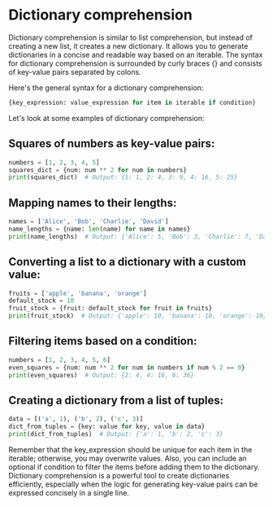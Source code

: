 # Dictionary comprehension
Dictionary comprehension is similar to list comprehension, but instead of creating a new list, it creates a new dictionary. It allows you to generate dictionaries in a concise and readable way based on an iterable. The syntax for dictionary comprehension is surrounded by curly braces {} and consists of key-value pairs separated by colons.

Here's the general syntax for a dictionary comprehension:

```python
{key_expression: value_expression for item in iterable if condition}
```

Let's look at some examples of dictionary comprehension:

## Squares of numbers as key-value pairs:
```python
numbers = [1, 2, 3, 4, 5]
squares_dict = {num: num ** 2 for num in numbers}
print(squares_dict)  # Output: {1: 1, 2: 4, 3: 9, 4: 16, 5: 25}
```
## Mapping names to their lengths:
```python
names = ['Alice', 'Bob', 'Charlie', 'David']
name_lengths = {name: len(name) for name in names}
print(name_lengths)  # Output: {'Alice': 5, 'Bob': 3, 'Charlie': 7, 'David': 5}
```
## Converting a list to a dictionary with a custom value:
```python
fruits = ['apple', 'banana', 'orange']
default_stock = 10
fruit_stock = {fruit: default_stock for fruit in fruits}
print(fruit_stock)  # Output: {'apple': 10, 'banana': 10, 'orange': 10}
```
## Filtering items based on a condition:
```python
numbers = [1, 2, 3, 4, 5, 6]
even_squares = {num: num ** 2 for num in numbers if num % 2 == 0}
print(even_squares)  # Output: {2: 4, 4: 16, 6: 36}
```
## Creating a dictionary from a list of tuples:
```python
data = [('a', 1), ('b', 2), ('c', 3)]
dict_from_tuples = {key: value for key, value in data}
print(dict_from_tuples)  # Output: {'a': 1, 'b': 2, 'c': 3}
```

Remember that the key_expression should be unique for each item in the iterable; otherwise, you may overwrite values. Also, you can include an optional if condition to filter the items before adding them to the dictionary. Dictionary comprehension is a powerful tool to create dictionaries efficiently, especially when the logic for generating key-value pairs can be expressed concisely in a single line.
